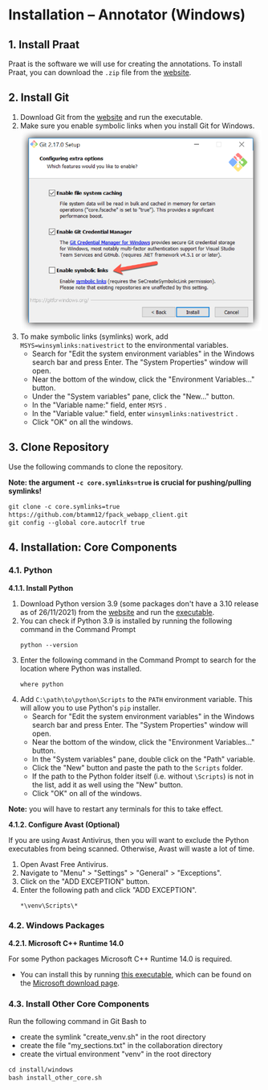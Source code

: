 # Installation – Annotator (Windows)

## 1. Install Praat

Praat is the software we will use for creating the annotations. To install Praat, you
can download the `.zip` file from the
[website](https://www.fon.hum.uva.nl/praat/download_win.html).

## 2. Install Git

1. Download Git from the [website](https://git-scm.com/download/win) and run the
   executable.
2. Make sure you enable symbolic links when you install Git for Windows.
   <div style="text-align:left">
     <img src="img/git-enable-symlinks-windows.png" margin="auto" width="600"/>
   </div>
3. To make symbolic links (symlinks) work, add `MSYS=winsymlinks:nativestrict` to the
   environmental variables.
   - Search for "Edit the system environment variables" in the Windows search bar and
     press Enter. The "System Properties" window will open.
   - Near the bottom of the window, click the "Environment Variables..." button.
   - Under the "System variables" pane, click the "New..." button.
   - In the "Variable name:" field, enter `MSYS` .
   - In the "Variable value:" field, enter `winsymlinks:nativestrict` .
   - Click "OK" on all the windows.

## 3. Clone Repository

Use the following commands to clone the repository.

**Note: the argument `-c core.symlinks=true` is crucial for pushing/pulling symlinks!**

```
git clone -c core.symlinks=true https://github.com/btamm12/fpack_webapp_client.git
git config --global core.autocrlf true
```

## 4. Installation: Core Components

### 4.1. Python

**4.1.1. Install Python**

1. Download Python version 3.9 (some packages don't have a 3.10 release as of
   26/11/2021) from the [website](https://www.python.org/downloads/) and run the
   [executable](https://www.python.org/ftp/python/3.9.10/python-3.9.10-amd64.exe).
2. You can check if Python 3.9 is installed by running the following command in the
   Command Prompt
   ```
   python --version
   ```
3. Enter the following command in the Command Prompt to search for the location where
   Python was installed.
   ```
   where python
   ```
4. Add `C:\path\to\python\Scripts` to the `PATH` environment variable. This will
   allow you to use Python's `pip` installer.
   - Search for "Edit the system environment variables" in the Windows search bar and
     press Enter. The "System Properties" window will open.
   - Near the bottom of the window, click the "Environment Variables..." button.
   - In the "System variables" pane, double click on the "Path" variable.
   - Click the "New" button and paste the path to the `Scripts` folder.
   - If the path to the Python folder itself (i.e. without `\Scripts`) is not in the
     list, add it as well using the "New" button.
   - Click "OK" on all of the windows.
   
**Note:** you will have to restart any terminals for this to take effect.

**4.1.2. Configure Avast (Optional)**

If you are using Avast Antivirus, then you will want to exclude the Python
executables from being scanned. Otherwise, Avast will waste a lot of time.

1. Open Avast Free Antivirus.
2. Navigate to "Menu" > "Settings" > "General" > "Exceptions".
3. Click on the "ADD EXCEPTION" button.
4. Enter the following path and click "ADD EXCEPTION".
   ```
   *\venv\Scripts\*
   ```

### 4.2. Windows Packages

**4.2.1. Microsoft C++ Runtime 14.0**

For some Python packages Microsoft C++ Runtime 14.0 is required.

- You can install this
by running [this executable](https://aka.ms/vs/17/release/vc_redist.x64.exe), which
can be found on the [Microsoft download
page](https://docs.microsoft.com/en-us/cpp/windows/latest-supported-vc-redist?view=msvc-170).

### 4.3. Install Other Core Components

Run the following command in Git Bash to
- create the symlink "create_venv.sh" in the root directory
- create the file "my_sections.txt" in the collaboration directory
- create the virtual environment "venv" in the root directory

```
cd install/windows
bash install_other_core.sh
```

